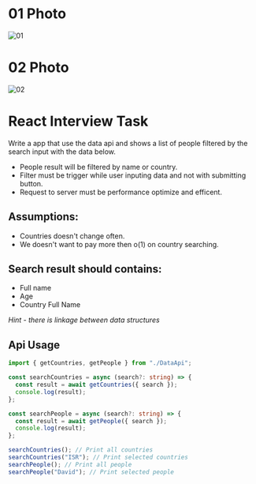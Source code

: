 # 01 Photo
![01](https://user-images.githubusercontent.com/76162124/236918851-6c4a21fb-196c-4784-9bfa-12a2c3b82b30.PNG)

# 02 Photo
![02](https://user-images.githubusercontent.com/76162124/236920081-73f60085-b871-42a2-9d22-d559666162c9.PNG)

# React Interview Task

Write a app that use the data api and shows a list of people filtered by the search input with the data below.

- People result will be filtered by name or country.
- Filter must be trigger while user inputing data and not with submitting button.
- Request to server must be performance optimize and efficent.

## Assumptions:

- Countries doesn't change often.
- We doesn't want to pay more then o(1) on country searching.

## Search result should contains:

- Full name
- Age
- Country Full Name

_Hint - there is linkage between data structures_

## Api Usage

```typescript
import { getCountries, getPeople } from "./DataApi";

const searchCountries = async (search?: string) => {
  const result = await getCountries({ search });
  console.log(result);
};

const searchPeople = async (search?: string) => {
  const result = await getPeople({ search });
  console.log(result);
};

searchCountries(); // Print all countries
searchCountries("ISR"); // Print selected countries
searchPeople(); // Print all people
searchPeople("David"); // Print selected people
```
